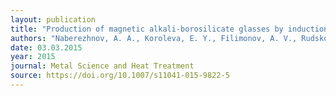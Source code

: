 ```yaml
---
layout: publication
title: "Production of magnetic alkali-borosilicate glasses by induction melting"
authors: "Naberezhnov, A. A., Koroleva, E. Y., Filimonov, A. V., Rudskoy, A. I., Nacke, B., Kichigin, V., & Nizhankovskii, V."
date: 03.03.2015
year: 2015
journal: Metal Science and Heat Treatment
source: https://doi.org/10.1007/s11041-015-9822-5
---
```

